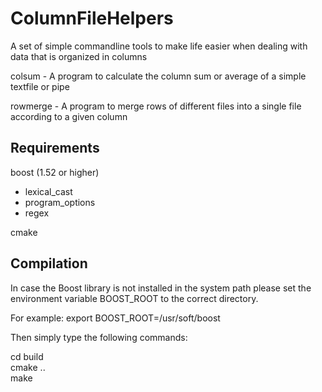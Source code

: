 ColumnFileHelpers
============

A set of simple commandline tools to make life easier when dealing with data that is organized in columns

colsum - A program to calculate the column sum or average of a simple textfile or pipe

rowmerge - A program to merge rows of different files into a single file according to a given column

Requirements
------------

boost (1.52 or higher)  
* lexical_cast
* program_options
* regex

cmake

Compilation
------------

In case the Boost library is not installed in the system path please set the
environment variable BOOST_ROOT to the correct directory. 

For example:
export BOOST_ROOT=/usr/soft/boost 

Then simply type the following commands:

cd build  
cmake ..  
make

